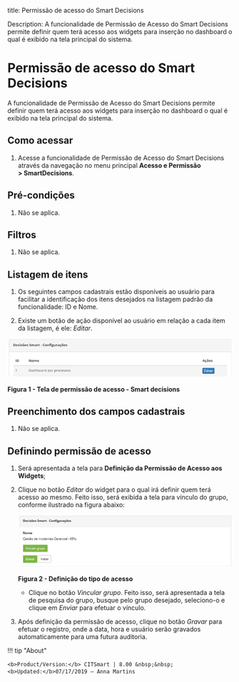 title: Permissão de acesso do Smart Decisions

Description: A funcionalidade de Permissão de Acesso do Smart Decisions permite
definir quem terá acesso aos widgets para inserção no dashboard o qual é exibido
na tela principal do sistema.

# Permissão de acesso do Smart Decisions

A funcionalidade de Permissão de Acesso do Smart Decisions permite definir quem
terá acesso aos widgets para inserção no dashboard o qual é exibido na tela
principal do sistema.

Como acessar
------------

1.  Acesse a funcionalidade de Permissão de Acesso do Smart Decisions através da
    navegação no menu principal **Acesso e Permissão > SmartDecisions**.

Pré-condições
------------

1.  Não se aplica.

Filtros
------

1.  Não se aplica.

Listagem de itens
---------------

1.  Os seguintes campos cadastrais estão disponíveis ao usuário para facilitar a
    identificação dos itens desejados na listagem padrão da
    funcionalidade: ID e Nome.

2.  Existe um botão de ação disponível ao usuário em relação a cada item da
    listagem, é ele: *Editar*.

![Criar](images/permission-1.png)

**Figura 1 - Tela de permissão de acesso - Smart decisions**

Preenchimento dos campos cadastrais
--------------------------------

1.  Não se aplica.

Definindo permissão de acesso
----------------------------

1.  Será apresentada a tela para **Definição da Permissão de Acesso aos
    Widgets**;

2.  Clique no botão *Editar* do widget para o qual irá definir quem terá acesso
    ao mesmo. Feito isso, será exibida a tela para vínculo do grupo, conforme
    ilustrado na figura abaixo:

    ![Criar](images/permission-2.png)
    
    **Figura 2 - Definição do tipo de acesso**

    -   Clique no botão *Vincular grupo*. Feito isso, será apresentada a tela de
    pesquisa do grupo, busque pelo grupo desejado, seleciono-o e clique
    em *Enviar* para efetuar o vínculo.

1.  Após definição da permissão de acesso, clique no botão *Gravar* para efetuar
    o registro, onde a data, hora e usuário serão gravados automaticamente para
    uma futura auditoria.


!!! tip "About"

    <b>Product/Version:</b> CITSmart | 8.00 &nbsp;&nbsp;
    <b>Updated:</b>07/17/2019 – Anna Martins

